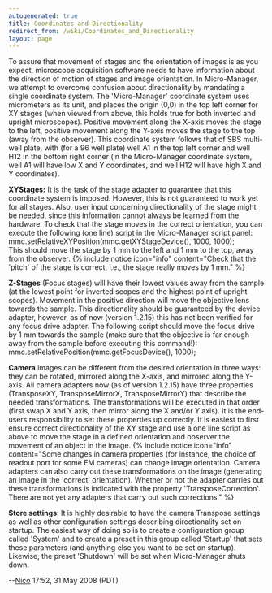 ```yaml
---
autogenerated: true
title: Coordinates and Directionality
redirect_from: /wiki/Coordinates_and_Directionality
layout: page
---
```


To assure that movement of stages and the orientation of images is as
you expect, microscope acquisition software needs to have information
about the direction of motion of stages and image orientation. In
Micro-Manager, we attempt to overcome confusion about directionality by
mandating a single coordinate system. The 'Micro-Manager' coordinate
system uses micrometers as its unit, and places the origin (0,0) in the
top left corner for XY stages (when viewed from above, this holds true
for both inverted and upright microscopes). Positive movement along the
X-axis moves the stage to the left, positive movement along the Y-axis
moves the stage to the top (away from the observer). This coordinate
system follows that of SBS multi-well plate, with (for a 96 well plate)
well A1 in the top left corner and well H12 in the bottom right corner
(in the Micro-Manager coordinate system, well A1 will have low X and Y
coordinates, and well H12 will have high X and Y coordinates).

**XYStages:** It is the task of the stage adapter to guarantee that this
coordinate system is imposed. However, this is not guaranteed to work
yet for all stages. Also, user input concerning directionality of the
stage might be needed, since this information cannot always be learned
from the hardware. To check that the stage moves in the correct
orientation, you can execute the following (one line) script in the
Micro-Manager script panel:  
mmc.setRelativeXYPosition(mmc.getXYStageDevice(), 1000, 1000);  
This should move the stage by 1 mm to the left and 1 mm to the top, away
from the observer.
{% include notice icon="info" content="Check that the 'pitch' of the stage is correct, i.e., the stage really moves by 1 mm." %}

**Z-Stages** (Focus stages) will have their lowest values away from the
sample (at the lowest point for inverted scopes and the highest point of
upright scopes). Movement in the positive direction will move the
objective lens towards the sample. This directionality should be
guaranteed by the device adapter, however, as of now (version 1.2.15)
this has not been verified for any focus drive adapter. The following
script should move the focus drive by 1 mm towards the sample (make sure
that the objective is far enough away from the sample before executing
this command!):  
mmc.setRelativePosition(mmc.getFocusDevice(), 1000);

**Camera** images can be different from the desired orientation in three
ways: they can be rotated, mirrored along the X-axis, and mirrored along
the Y-axis. All camera adapters now (as of version 1.2.15) have three
properties (TransposeXY, TransposeMirrorX, TransposeMirrorY) that
describe the needed transformations. The transformations will be
executed in that order (first swap X and Y axis, then mirror along the X
and/or Y axis). It is the end-users responsibility to set these
properties up correctly. It is easiest to first ensure correct
directionality of the XY stage and use a one line script as above to
move the stage in a defined orientation and observer the movement of an
object in the image.
{% include notice icon="info" content="Some changes in camera properties (for instance, the choice of readout port for some EM cameras) can change image orientation.  Camera adapters can also carry out these transformations on the image (generating an image in the 'correct' orientation).  Whether or not the adapter carries out these transformations is indicated with the property 'TransposeCorrection'.  There are not yet any adapters that carry out such corrections." %}

**Store settings**: It is highly desirable to have the camera Transpose
settings as well as other configuration settings describing
directionality set on startup. The easiest way of doing so is to create
a configuration group called 'System' and to create a preset in this
group called 'Startup' that sets these parameters (and anything else you
want to be set on startup). Likewise, the preset 'Shutdown' will be set
when Micro-Manager shuts down.

--[Nico](/users/Nico) 17:52, 31 May 2008 (PDT)

